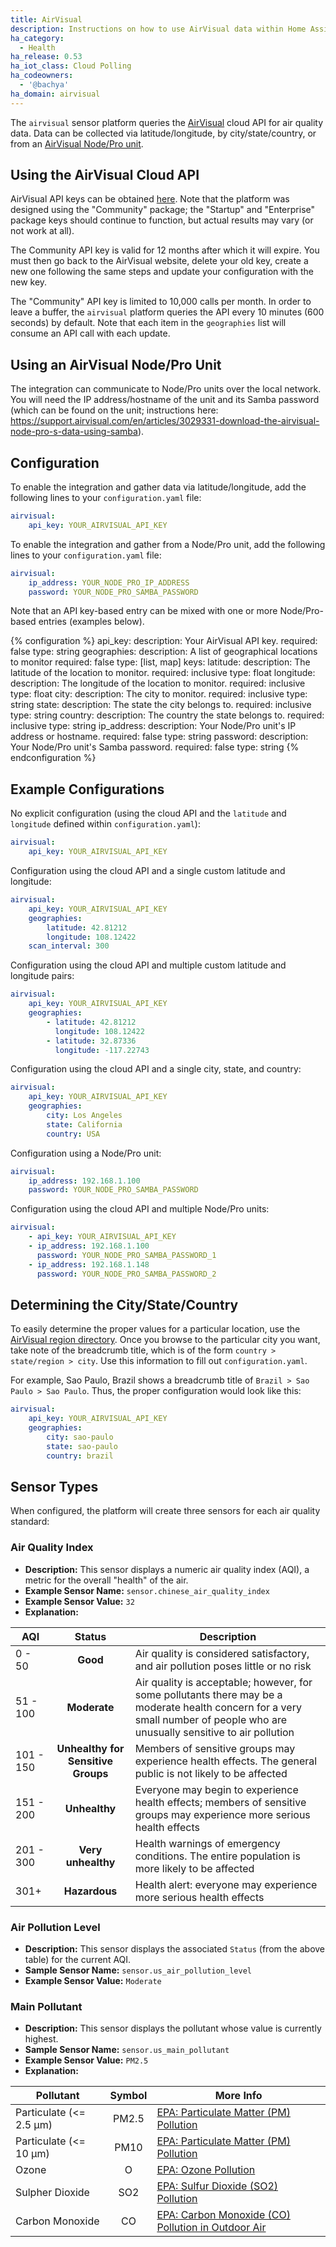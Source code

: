 ```yaml
---
title: AirVisual
description: Instructions on how to use AirVisual data within Home Assistant
ha_category:
  - Health
ha_release: 0.53
ha_iot_class: Cloud Polling
ha_codeowners:
  - '@bachya'
ha_domain: airvisual
---
```


The `airvisual` sensor platform queries the [AirVisual](https://airvisual.com/) cloud API for air quality data. Data can be collected via latitude/longitude, by city/state/country, or from an [AirVisual Node/Pro unit](https://www.airvisual.com/air-quality-monitor).

## Using the AirVisual Cloud API

AirVisual API keys can be obtained [here](https://airvisual.com/api). Note that the platform was designed using the "Community" package; the "Startup" and "Enterprise" package keys should continue to function, but actual results may vary (or not work at all).

The Community API key is valid for 12 months after which it will expire. You must then go back to the AirVisual website, delete your old key, create a new one following the same steps and update your configuration with the new key.

<div class='note warning'>

The "Community" API key is limited to 10,000 calls per month. In order to leave a buffer, the `airvisual` platform queries the API every 10 minutes (600 seconds) by default. Note that each item in the `geographies` list will consume an API call with each update.

</div>

## Using an AirVisual Node/Pro Unit

The integration can communicate to Node/Pro units over the local network. You will need the IP address/hostname of the unit and its Samba password (which can be found on the unit; instructions here: https://support.airvisual.com/en/articles/3029331-download-the-airvisual-node-pro-s-data-using-samba).

## Configuration

To enable the integration and gather data via latitude/longitude, add the following lines to your `configuration.yaml` file:

```yaml
airvisual:
    api_key: YOUR_AIRVISUAL_API_KEY
```

To enable the integration and gather from a Node/Pro unit, add the following lines to your `configuration.yaml` file:

```yaml
airvisual:
    ip_address: YOUR_NODE_PRO_IP_ADDRESS
    password: YOUR_NODE_PRO_SAMBA_PASSWORD
```

Note that an API key-based entry can be mixed with one or more Node/Pro-based entries
(examples below).

{% configuration %}
api_key:
  description: Your AirVisual API key.
  required: false
  type: string
geographies:
  description: A list of geographical locations to monitor
  required: false
  type: [list, map]
  keys:
    latitude:
      description: The latitude of the location to monitor.
      required: inclusive
      type: float
    longitude:
      description: The longitude of the location to monitor.
      required: inclusive
      type: float
    city:
      description: The city to monitor.
      required: inclusive
      type: string
    state:
      description: The state the city belongs to.
      required: inclusive
      type: string
    country:
      description: The country the state belongs to.
      required: inclusive
      type: string
ip_address:
  description: Your Node/Pro unit's IP address or hostname.
  required: false
  type: string
password:
  description: Your Node/Pro unit's Samba password.
  required: false
  type: string
{% endconfiguration %}

## Example Configurations

No explicit configuration (using the cloud API and the `latitude` and `longitude` defined within `configuration.yaml`):

```yaml
airvisual:
    api_key: YOUR_AIRVISUAL_API_KEY
```

Configuration using the cloud API and a single custom latitude and longitude:

```yaml
airvisual:
    api_key: YOUR_AIRVISUAL_API_KEY
    geographies:
        latitude: 42.81212
        longitude: 108.12422
    scan_interval: 300
```

Configuration using the cloud API and multiple custom latitude and longitude pairs:

```yaml
airvisual:
    api_key: YOUR_AIRVISUAL_API_KEY
    geographies:
        - latitude: 42.81212
          longitude: 108.12422
        - latitude: 32.87336
          longitude: -117.22743
```

Configuration using the cloud API and a single city, state, and country:

```yaml
airvisual:
    api_key: YOUR_AIRVISUAL_API_KEY
    geographies:
        city: Los Angeles
        state: California
        country: USA
```

Configuration using a Node/Pro unit:

```yaml
airvisual:
    ip_address: 192.168.1.100
    password: YOUR_NODE_PRO_SAMBA_PASSWORD
```

Configuration using the cloud API and multiple Node/Pro units:

```yaml
airvisual:
    - api_key: YOUR_AIRVISUAL_API_KEY
    - ip_address: 192.168.1.100
      password: YOUR_NODE_PRO_SAMBA_PASSWORD_1
    - ip_address: 192.168.1.148
      password: YOUR_NODE_PRO_SAMBA_PASSWORD_2
```

## Determining the City/State/Country

To easily determine the proper values for a particular location, use the [AirVisual region directory](https://airvisual.com/world). Once you browse to the particular city you want, take note of the breadcrumb title, which is of the form `country > state/region > city`. Use this information to fill out `configuration.yaml`.

For example, Sao Paulo, Brazil shows a breadcrumb title of `Brazil > Sao Paulo > Sao Paulo`. Thus, the proper configuration would look like this:

```yaml
airvisual:
    api_key: YOUR_AIRVISUAL_API_KEY
    geographies:
        city: sao-paulo
        state: sao-paulo
        country: brazil
```

## Sensor Types

When configured, the platform will create three sensors for each air quality standard:

### Air Quality Index

- **Description:** This sensor displays a numeric air quality index (AQI), a metric for the overall "health" of the air.
- **Example Sensor Name:** `sensor.chinese_air_quality_index`
- **Example Sensor Value:** `32`
- **Explanation:**

AQI | Status | Description
------- | :----------------: | ----------
0 - 50  | **Good** | Air quality is considered satisfactory, and air pollution poses little or no risk
51 - 100  | **Moderate** | Air quality is acceptable; however, for some pollutants there may be a moderate health concern for a very small number of people who are unusually sensitive to air pollution
101 - 150 | **Unhealthy for Sensitive Groups** | Members of sensitive groups may experience health effects. The general public is not likely to be affected
151 - 200 | **Unhealthy** | Everyone may begin to experience health effects; members of sensitive groups may experience more serious health effects
201 - 300 | **Very unhealthy** | Health warnings of emergency conditions. The entire population is more likely to be affected
301+ | **Hazardous** | Health alert: everyone may experience more serious health effects

### Air Pollution Level

- **Description:** This sensor displays the associated `Status` (from the above table) for the current AQI.
- **Sample Sensor Name:** `sensor.us_air_pollution_level`
- **Example Sensor Value:** `Moderate`

### Main Pollutant

- **Description:** This sensor displays the pollutant whose value is currently highest.
- **Sample Sensor Name:** `sensor.us_main_pollutant`
- **Example Sensor Value:** `PM2.5`
- **Explanation:**

Pollutant | Symbol | More Info
------- | :----------------: | ----------
Particulate (<= 2.5 μm) | PM2.5 | [EPA: Particulate Matter (PM) Pollution](https://www.epa.gov/pm-pollution)
Particulate (<= 10 μm) | PM10 | [EPA: Particulate Matter (PM) Pollution](https://www.epa.gov/pm-pollution)
Ozone | O | [EPA: Ozone Pollution](https://www.epa.gov/ozone-pollution)
Sulpher Dioxide | SO2 | [EPA: Sulfur Dioxide (SO2) Pollution](https://www.epa.gov/so2-pollution)
Carbon Monoxide | CO | [EPA: Carbon Monoxide (CO) Pollution in Outdoor Air](https://www.epa.gov/co-pollution)
